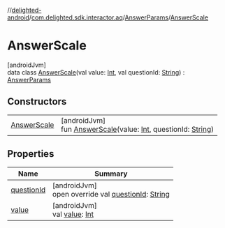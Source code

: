 //[delighted-android](../../../../index.md)/[com.delighted.sdk.interactor.aq](../../index.md)/[AnswerParams](../index.md)/[AnswerScale](index.md)

# AnswerScale

[androidJvm]\
data class [AnswerScale](index.md)(val value: [Int](https://kotlinlang.org/api/latest/jvm/stdlib/kotlin/-int/index.html), val questionId: [String](https://kotlinlang.org/api/latest/jvm/stdlib/kotlin/-string/index.html)) : [AnswerParams](../index.md)

## Constructors

| | |
|---|---|
| [AnswerScale](-answer-scale.md) | [androidJvm]<br>fun [AnswerScale](-answer-scale.md)(value: [Int](https://kotlinlang.org/api/latest/jvm/stdlib/kotlin/-int/index.html), questionId: [String](https://kotlinlang.org/api/latest/jvm/stdlib/kotlin/-string/index.html)) |

## Properties

| Name | Summary |
|---|---|
| [questionId](question-id.md) | [androidJvm]<br>open override val [questionId](question-id.md): [String](https://kotlinlang.org/api/latest/jvm/stdlib/kotlin/-string/index.html) |
| [value](value.md) | [androidJvm]<br>val [value](value.md): [Int](https://kotlinlang.org/api/latest/jvm/stdlib/kotlin/-int/index.html) |
